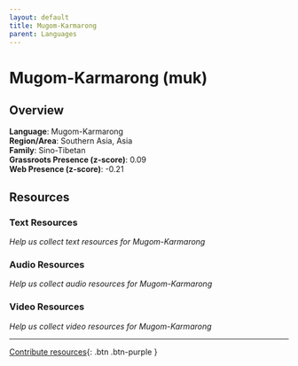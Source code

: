 ```yaml
---
layout: default
title: Mugom-Karmarong
parent: Languages
---
```


# Mugom-Karmarong (muk)

## Overview

**Language**: Mugom-Karmarong  
**Region/Area**: Southern Asia, Asia  
**Family**: Sino-Tibetan  
**Grassroots Presence (z-score)**: 0.09  
**Web Presence (z-score)**: -0.21  

## Resources

### Text Resources
*Help us collect text resources for Mugom-Karmarong*

### Audio Resources
*Help us collect audio resources for Mugom-Karmarong*

### Video Resources
*Help us collect video resources for Mugom-Karmarong*

---

[Contribute resources](https://forms.office.com/e/1SfLJx3u1r){: .btn .btn-purple }
